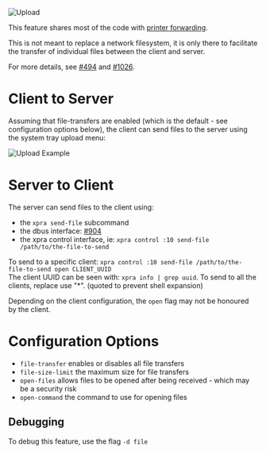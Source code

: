 ![Upload](https://xpra.org/icons/upload.png)

This feature shares most of the code with [printer forwarding](./Printing.md).

This is not meant to replace a network filesystem, it is only there to facilitate the transfer of individual files between the client and server.

For more details, see [#494](https://github.com/Xpra-org/xpra/issues/494) and [#1026](https://github.com/Xpra-org/xpra/issues/1026).


# Client to Server
Assuming that file-transfers are enabled (which is the default - see configuration options below), the client can send files to the server using the system tray upload menu:

![Upload Example](https://xpra.org/images/upload.png)


# Server to Client
The server can send files to the client using:
* the `xpra send-file` subcommand
* the dbus interface: [#904](https://github.com/Xpra-org/xpra/issues/904)
* the xpra control interface, ie: `xpra control :10 send-file /path/to/the-file-to-send`

To send to a specific client: `xpra control :10 send-file /path/to/the-file-to-send open CLIENT_UUID` \
The client UUID can be seen with: `xpra info | grep uuid`.
To send to all the clients, replace use "*". (quoted to prevent shell expansion)

Depending on the client configuration, the `open` flag may not be honoured by the client.


# Configuration Options
* `file-transfer` enables or disables all file transfers
* `file-size-limit` the maximum size for file transfers
* `open-files` allows files to be opened after being received - which may be a security risk
* `open-command` the command to use for opening files

## Debugging
To debug this feature, use the flag `-d file`
